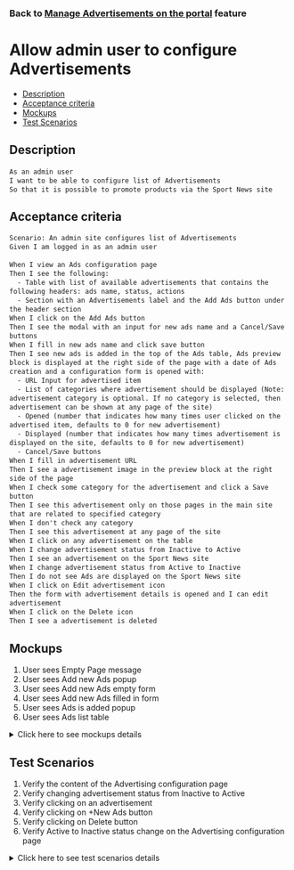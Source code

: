 ### Back to [Manage Advertisements on the portal](../../) feature

# Allow admin user to configure Advertisements

- [Description](#description)
- [Acceptance criteria](#acceptance-criteria)
- [Mockups](#mockups)
- [Test Scenarios](#test-scenarios)

## Description

    As an admin user
    I want to be able to configure list of Advertisements  
    So that it is possible to promote products via the Sport News site

## Acceptance criteria

    Scenario: An admin site configures list of Advertisements 
    Given I am logged in as an admin user

    When I view an Ads configuration page
    Then I see the following:
      - Table with list of available advertisements that contains the following headers: ads name, status, actions
      - Section with an Advertisements label and the Add Ads button under the header section 
    When I click on the Add Ads button
    Then I see the modal with an input for new ads name and a Cancel/Save buttons
    When I fill in new ads name and click save button
    Then I see new ads is added in the top of the Ads table, Ads preview block is displayed at the right side of the page with a date of Ads creation and a configuration form is opened with:
      - URL Input for advertised item 
      - List of categories where advertisement should be displayed (Note: advertisement category is optional. If no category is selected, then advertisement can be shown at any page of the site)
      - Opened (number that indicates how many times user clicked on the advertised item, defaults to 0 for new advertisement)
      - Displayed (number that indicates how many times advertisement is displayed on the site, defaults to 0 for new advertisement)
      - Cancel/Save buttons
    When I fill in advertisement URL
    Then I see a advertisement image in the preview block at the right side of the page
    When I check some category for the advertisement and click a Save button
    Then I see this advertisement only on those pages in the main site that are related to specified category
    When I don't check any category
    Then I see this advertisement at any page of the site
    When I click on any advertisement on the table
    When I change advertisement status from Inactive to Active 
    Then I see an advertisement on the Sport News site
    When I change advertisement status from Active to Inactive
    Then I do not see Ads are displayed on the Sport News site
    When I click on Edit advertisement icon
    Then the form with advertisement details is opened and I can edit advertisement
    When I click on the Delete icon
    Then I see a advertisement is deleted

## Mockups

1. User sees Empty Page message
2. User sees Add new Ads popup
3. User sees Add new Ads empty form
4. User sees Add new Ads filled in form
5. User sees Ads is added popup
6. User sees Ads list table

<details>
  <summary>Click here to see mockups details</summary>

**1. User sees Empty Page message:**

![Empty Page Screen](/products/sport_news_portal/web_application_features/manage_ads/images/no_ads_added.png)

**2. User sees Add new Ads popup:**

![Add new Ads popup](/products/sport_news_portal/web_application_features/manage_ads/images/add_new_ads_popup.png)

**3. User sees Add new Ads empty form**

![New Ads empty form Screen](/products/sport_news_portal/web_application_features/manage_ads/images/add_new_ads.png)

**4. User sees Add new Ads filled in form**

![New Ads filled in form Screen](/products/sport_news_portal/web_application_features/manage_ads/images/add_new_ads_filled_in_form.png)

**5. User sees Ads is added popup**

![Ads is added popup](/products/sport_news_portal/web_application_features/manage_ads/images/ads_is_saved_popup.png)

**6. User sees Ads list table**

![Ads list Screen](/products/sport_news_portal/web_application_features/manage_ads/images/ads_list.png)


</details>

## Test Scenarios

1. Verify the content of the Advertising configuration page
2. Verify changing advertisement status from Inactive to Active
3. Verify clicking on an advertisement 
4. Verify clicking on +New Ads button
5. Verify clicking on Delete button
6. Verify Active to Inactive status change on the Advertising configuration page

<details>
  <summary>Click here to see test scenarios details</summary>

### **#1. Verify the content of the Advertising configuration page**

|#|Steps|Expected Result
------|-------|----------
|1|Go to the Sport News site|
|2|Log in your admin account|
|3|Navigate to Advertising configuration page|
|4|Observe the content of the page|Such elements should be present:<br>- Table with the following headers: Ads Name, Status, Actions<br>- Section with an Advertisements label and the Add Advertisement button under the header section 

### **#2. Verify changing advertisement status from Inactive to Active**

|#|Steps|Expected Result
------|-------|----------
|1|Go to the Sport News site|
|2|Log in your admin account|
|3|Navigate to Advertising configuration page|
|4|Сhange advertisement status from Inactive to Active|Advertisement is shown on the main site

### **#3. Verify clicking on an advertisement**

|#|Steps|Expected Result
------|-------|----------
|1|Go to the Sport News site|
|2|Log in your admin account|
|3|Navigate to Advertising configuration page|
|4|Click on any Advertisement on the table|The advertisement image preview block is opened at the right side of the page with an advertisement photo and a created date

### **#4. Verify clicking on +New Ads button**

|#|Steps|Expected Result
------|-------|----------
|1|Go to the Sport News site|
|2|Log in your admin account|
|3|Navigate to Advertising configuration page|
|4|Click on +New Ads button|The dialog with name input and Cancel and Save buttons appear
|5|Fill in the Advertisement name|The new advertisement is displayed at the top of the advertisements table with Inactive status 

### **#5. Verify clicking on Delete button**

|#|Steps|Expected Result
------|-------|----------
|1|Go to the Sport News site|
|2|Log in your admin account|
|3|Navigate to Advertising configuration page|
|4|Click on Delete button near any Ad from the list|The advertisement is deleted

### **#6. Verify Active to Inactive status change on the Advertising configuration page**

|#|Steps|Expected Result
------|-------|----------
|1|Go to the Sport News site|
|2|Log in your admin account|
|3|Navigate to Advertising configuration page|
|4|Сhange advertisement status from Active to Inactive|Ad is not displayed on the Sport News site

</details>
